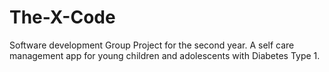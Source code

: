 # The-X-Code
Software development Group Project for the second year. A self care management app for young children and adolescents with Diabetes Type 1.

